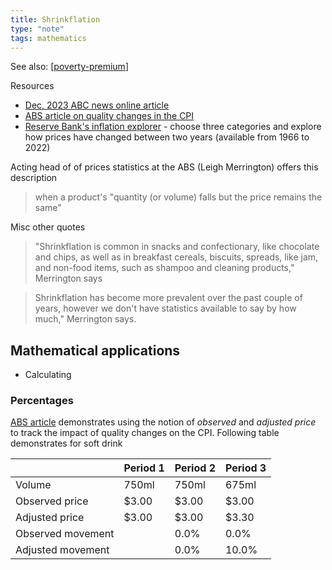 ```yaml
---
title: Shrinkflation
type: "note"
tags: mathematics
---
```


See also: [[poverty-premium]]

Resources

- [Dec, 2023 ABC news online article](https://www.abc.net.au/news/2023-12-02/shrinkflation-is-happening-how-it-works/103176208)
- [ABS article on quality changes in the CPI](https://www.abs.gov.au/articles/quality-change-australian-cpi) 
- [Reserve Bank's inflation explorer](https://www.rba.gov.au/education/resources/digital-interactives/inflation-explorer/) - choose three categories and explore how prices have changed between two years (available from 1966 to 2022)

Acting head of of prices statistics at the ABS (Leigh Merrington) offers this description

> when a product's "quantity (or volume) falls but the price remains the same"

Misc other quotes

> "Shrinkflation is common in snacks and confectionary, like chocolate and chips, as well as in breakfast cereals, biscuits, spreads, like jam, and non-food items, such as shampoo and cleaning products," Merrington says

> Shrinkflation has become more prevalent over the past couple of years, however we don't have statistics available to say by how much," Merrington says.

## Mathematical applications

- Calculating 

### Percentages

[ABS article](https://www.abs.gov.au/articles/quality-change-australian-cpi) demonstrates using the notion of _observed_ and _adjusted price_ to track the impact of quality changes on the CPI. Following table demonstrates for soft drink

| | Period 1 | Period 2 | Period 3 |
| --- | --- | --- | --- |
| Volume | 750ml | 750ml | 675ml |
| Observed price | $3.00 | $3.00 | $3.00 |
| Adjusted price | $3.00 | $3.00 | $3.30 |
| Observed movement |  | 0.0% | 0.0% |
| Adjusted movement |  | 0.0% | 10.0% |

[//begin]: # "Autogenerated link references for markdown compatibility"
[poverty-premium]: poverty-premium "Poverty Premium"
[//end]: # "Autogenerated link references"